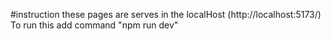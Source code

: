 #instruction
these pages are serves in the localHost (http://localhost:5173/)
To run this add command "npm run dev"
